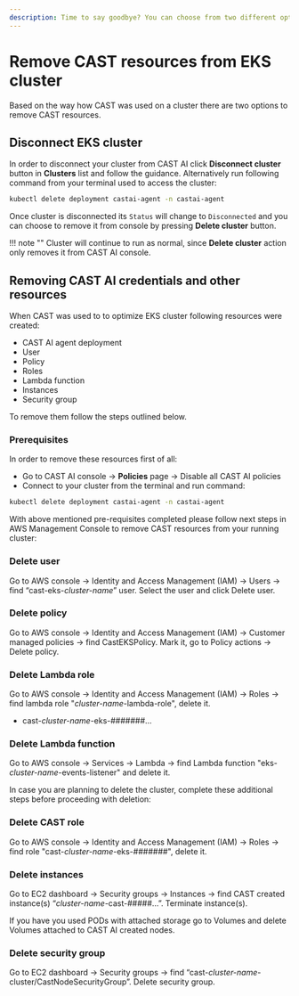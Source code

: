 ```yaml
---
description: Time to say goodbye? You can choose from two different options to remove CAST resources based on how you used CAST AI in your cluster.
---
```


# Remove CAST resources from EKS cluster

Based on the way how CAST was used on a cluster there are two options to remove CAST resources.

## Disconnect EKS cluster

In order to disconnect your cluster from CAST AI click **Disconnect cluster** button in **Clusters** list and follow the guidance.  Alternatively run following command from your terminal used to access the cluster:

```bash
kubectl delete deployment castai-agent -n castai-agent
```

Once cluster is disconnected its `Status` will change to `Disconnected` and you can choose to remove it from console by pressing **Delete cluster** button.

!!! note ""
    Cluster will continue to run as normal, since **Delete cluster** action only removes it from CAST AI console.

## Removing CAST AI credentials and other resources

When CAST was used to to optimize EKS cluster following resources were created:

- CAST AI agent deployment
- User
- Policy
- Roles
- Lambda function
- Instances
- Security group

To remove them follow the steps outlined below.

### Prerequisites

In order to remove these resources first of all:

- Go to CAST AI console → **Policies** page → Disable all CAST AI policies
- Connect to your cluster from the terminal and run command:

```bash
kubectl delete deployment castai-agent -n castai-agent
```

With above mentioned pre-requisites completed please follow next steps in AWS Management Console to remove CAST resources from your running cluster:

### Delete user

Go to AWS console → Identity and Access Management (IAM) → Users → find “cast-eks-*cluster-name*” user. Select the user and click Delete user.

### Delete policy

Go to AWS console → Identity and Access Management (IAM) → Customer managed policies → find CastEKSPolicy. Mark it, go to Policy actions → Delete policy.

### Delete Lambda role

Go to AWS console → Identity and Access Management (IAM) → Roles → find lambda role "*cluster-name*-lambda-role", delete it.

- cast-*cluster-name*-eks-#######…

### Delete Lambda function

Go to AWS console → Services → Lambda → find Lambda function "eks-*cluster-name*-events-listener" and delete it.

In case you are planning to delete the cluster, complete these additional steps before proceeding with deletion:

### Delete CAST role

Go to AWS console → Identity and Access Management (IAM) → Roles → find role "cast-*cluster-name*-eks-#######", delete it.

### Delete instances

Go to EC2 dashboard → Security groups → Instances → find CAST created instance(s) “*cluster-name*-cast-#####…”. Terminate instance(s).

If you have you used PODs with attached storage go to Volumes and delete Volumes attached to CAST AI created nodes.

### Delete security group

Go to EC2 dashboard → Security groups → find “cast-*cluster-name*-cluster/CastNodeSecurityGroup”. Delete security group.
